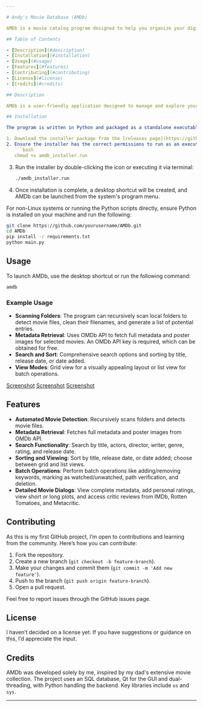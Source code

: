 ```yaml
---

# Andy's Movie Database (AMDb)

AMDb is a movie catalog program designed to help you organize your digital movie collection. Originally developed for my dad, this program is perfect for anyone with a digital movie library, offering a blend of automation and user control.

## Table of Contents

- [Description](#description)
- [Installation](#installation)
- [Usage](#usage)
- [Features](#features)
- [Contributing](#contributing)
- [License](#license)
- [Credits](#credits)

## Description

AMDb is a user-friendly application designed to manage and explore your digital movie collection. The program is highly automated, making it easy for users, including those who are less tech-savvy, to catalog their movies efficiently without risking system stability.

## Installation

The program is written in Python and packaged as a standalone executable for Linux systems. Follow these steps to install AMDb:

1. Download the installer package from the [releases page](https://github.com/hamwisk/AMDb/releases).
2. Ensure the installer has the correct permissions to run as an executable:
   ```bash
   chmod +x amdb_installer.run
   ```
3. Run the installer by double-clicking the icon or executing it via terminal:
   ```bash
   ./amdb_installer.run
   ```
4. Once installation is complete, a desktop shortcut will be created, and AMDb can be launched from the system's program menu.

For non-Linux systems or running the Python scripts directly, ensure Python is installed on your machine and run the following:
```bash
git clone https://github.com/yourusername/AMDb.git
cd AMDb
pip install -r requirements.txt
python main.py
```

## Usage

To launch AMDb, use the desktop shortcut or run the following command:
```bash
amdb
```

### Example Usage

- **Scanning Folders**: The program can recursively scan local folders to detect movie files, clean their filenames, and generate a list of potential entries.
- **Metadata Retrieval**: Uses OMDb API to fetch full metadata and poster images for selected movies. An OMDb API key is required, which can be obtained for free.
- **Search and Sort**: Comprehensive search options and sorting by title, release date, or date added.
- **View Modes**: Grid view for a visually appealing layout or list view for batch operations.

[Screenshot](https://github.com/hamwisk/AMDb/blob/main/images/Screenshot%20from%202024-07-06%2006-30-43.png)
[Screenshot](https://github.com/hamwisk/AMDb/blob/main/images/Screenshot%20from%202024-07-06%2006-37-00.png)
[Screenshot](https://github.com/hamwisk/AMDb/blob/main/images/Screenshot%20from%202024-07-06%2006-40-22.png)

## Features

- **Automated Movie Detection**: Recursively scans folders and detects movie files.
- **Metadata Retrieval**: Fetches full metadata and poster images from OMDb API.
- **Search Functionality**: Search by title, actors, director, writer, genre, rating, and release date.
- **Sorting and Viewing**: Sort by title, release date, or date added; choose between grid and list views.
- **Batch Operations**: Perform batch operations like adding/removing keywords, marking as watched/unwatched, path verification, and deletion.
- **Detailed Movie Dialogs**: View complete metadata, add personal ratings, view short or long plots, and access critic reviews from IMDb, Rotten Tomatoes, and Metacritic.

## Contributing

As this is my first GitHub project, I’m open to contributions and learning from the community. Here’s how you can contribute:

1. Fork the repository.
2. Create a new branch (`git checkout -b feature-branch`).
3. Make your changes and commit them (`git commit -m 'Add new feature'`).
4. Push to the branch (`git push origin feature-branch`).
5. Open a pull request.

Feel free to report issues through the GitHub issues page.

## License

I haven’t decided on a license yet. If you have suggestions or guidance on this, I’d appreciate the input.

## Credits

AMDb was developed solely by me, inspired by my dad's extensive movie collection. The project uses an SQL database, Qt for the GUI and dual-threading, with Python handling the backend. Key libraries include `os` and `sys`.

---
```

